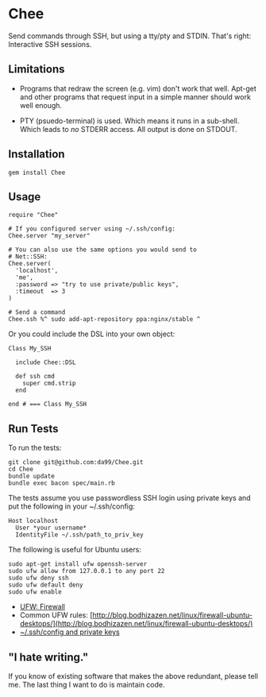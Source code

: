 
Chee
================

Send commands through SSH, but using a tty/pty and STDIN.
That's right: Interactive SSH sessions. 

Limitations
-----------

* Programs that redraw the screen (e.g. vim) don't work that well. 
Apt-get and 
other programs that request input in a simple manner should work well enough.

* PTY (psuedo-terminal) is used. Which means it runs in a sub-shell. 
Which leads to *no* STDERR access. All output is done on STDOUT.

Installation
------------

    gem install Chee

Usage
------

    require "Chee"
    
    # If you configured server using ~/.ssh/config:
    Chee.server "my_server"  
    
    # You can also use the same options you would send to
    # Net::SSH:
    Chee.server(
      'localhost', 
      'me', 
      :password => "try to use private/public keys", 
      :timeout  => 3  
    )
    
    # Send a command
    Chee.ssh %^ sudo add-apt-repository ppa:nginx/stable ^
<!-- sudo apt-get install nginx -->
<!-- ^ -->

Or you could include the DSL into your own object:

    Class My_SSH

      include Chee::DSL

      def ssh cmd
        super cmd.strip
      end

    end # === Class My_SSH

Run Tests
---------

To run the tests:

    git clone git@github.com:da99/Chee.git
    cd Chee
    bundle update
    bundle exec bacon spec/main.rb
    
The tests assume you use passwordless SSH login using
private keys and put the following in your ~/.ssh/config:

    Host localhost
      User *your username*
      IdentityFile ~/.ssh/path_to_priv_key


The following is useful for Ubuntu users:

    sudo apt-get install ufw openssh-server
    sudo ufw allow from 127.0.0.1 to any port 22
    sudo ufw deny ssh
    sudo ufw default deny
    sudo ufw enable

* [UFW: Firewall](https://help.ubuntu.com/community/UFW)
* Common UFW rules: [http://blog.bodhizazen.net/linux/firewall-ubuntu-desktops/](http://blog.bodhizazen.net/linux/firewall-ubuntu-desktops/)
* [~/.ssh/config and private keys](http://www.cyberciti.biz/faq/force-ssh-client-to-use-given-private-key-identity-file/)

"I hate writing."
-----------------------------

If you know of existing software that makes the above redundant,
please tell me. The last thing I want to do is maintain code.

